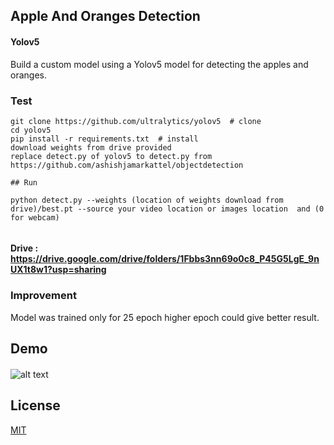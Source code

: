 ## Apple And Oranges Detection 


#### Yolov5

Build a custom model using a Yolov5 model for detecting the apples
and oranges. 





### Test

```
git clone https://github.com/ultralytics/yolov5  # clone
cd yolov5
pip install -r requirements.txt  # install
download weights from drive provided
replace detect.py of yolov5 to detect.py from https://github.com/ashishjamarkattel/objectdetection 

## Run

python detect.py --weights (location of weights download from drive)/best.pt --source your video location or images location  and (0 for webcam)


```
#### Drive : https://drive.google.com/drive/folders/1Fbbs3nn69o0c8_P45G5LgE_9nUX1t8w1?usp=sharing
### Improvement 

Model was trained only for 25 epoch higher epoch could give better result.

## Demo

#### 

![alt text](https://imgur.com/a/8Mn56Rr)



## License

[MIT](https://choosealicense.com/licenses/mit/)

